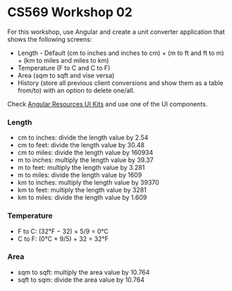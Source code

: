 # CS569 Workshop 02
For this workshop, use Angular and create a unit converter application that shows the following screens:
* Length - Default (cm to inches and inches to cm) + (m to ft and ft to m) + (km to miles and miles to km)
* Temperature (F to C and C to F)
* Area (sqm to sqft and vise versa)
* History (store all previous client conversions and show them as a table from/to) with an option to delete one/all.
  
Check [Angular Resources UI Kits](https://angular.io/resources?category=development) and use one of the UI components. 
  
### Length
* cm to inches: divide the length value by 2.54
* cm to feet: divide the length value by 30.48
* cm to miles: divide the length value by 160934
* m to inches: multiply the length value by 39.37
* m to feet: multiply the length value by 3.281
* m to miles: divide the length value by 1609
* km to inches: multiply the length value by 39370
* km to feet: multiply the length value by 3281
* km to miles: divide the length value by 1.609
### Temperature
* F to C: (32°F − 32) × 5/9 = 0°C
* C to F: (0°C × 9/5) + 32 = 32°F
### Area
* sqm to sqft: multiply the area value by 10.764
* sqft to sqm: divide the area value by 10.764





